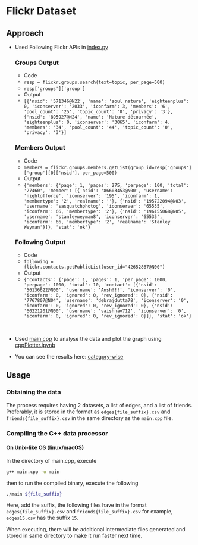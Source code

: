 # Flickr Dataset

## Approach
- Used Following Flickr APIs in [index.py](/flickr/index.py)

    ### Groups Output

    - Code
    - `resp = flickr.groups.search(text=topic, per_page=500)`
    - `resp['groups']['group']`
    - Output
    - `[{'nsid': '571346@N22', 'name': 'soul nature', 'eighteenplus': 0, 'iconserver': '2033', 'iconfarm': 3, 'members': '6', 'pool_count': '25', 'topic_count': '0', 'privacy': '3'}, {'nsid': '895927@N24', 'name': 'Nature détournée', 'eighteenplus': 0, 'iconserver': '3065', 'iconfarm': 4, 'members': '34', 'pool_count': '44', 'topic_count': '0', 'privacy': '3'}]`

    ### Members Output

    - Code
    - `members = flickr.groups.members.getList(group_id=resp['groups']['group'][0]['nsid'], per_page=500)`
    - Output
    - `{'members': {'page': 1, 'pages': 275, 'perpage': 100, 'total': '27460', 'member': [{'nsid': '86603453@N00', 'username': 'nightofforce', 'iconserver': '195', 'iconfarm': 1, 'membertype': '2', 'realname': ''}, {'nsid': '195722094@N03', 'username': 'sasquatchphotog', 'iconserver': '65535', 'iconfarm': 66, 'membertype': '2'}, {'nsid': '196155068@N05', 'username': 'stanleyweyman8', 'iconserver': '65535', 'iconfarm': 66, 'membertype': '2', 'realname': 'Stanley Weyman'}]}, 'stat': 'ok'}`

    ### Following Output

    - Code
    - `following = flickr.contacts.getPublicList(user_id="42652867@N00")`
    - Output
    - `{'contacts': {'page': 1, 'pages': 1, 'per_page': 1000, 'perpage': 1000, 'total': 10, 'contact': [{'nsid': '56136622@N00', 'username': 'Ansh!!!', 'iconserver': '0', 'iconfarm': 0, 'ignored': 0, 'rev_ignored': 0}, {'nsid': '7767807@N04', 'username': 'debrajdutta78', 'iconserver': '0', 'iconfarm': 0, 'ignored': 0, 'rev_ignored': 0}, {'nsid': '60221201@N00', 'username': 'vaishnav712', 'iconserver': '0', 'iconfarm': 0, 'ignored': 0, 'rev_ignored': 0}]}, 'stat': 'ok'}`

<br>

- Used [main.cpp](/flickr/main.cpp) to analyse the data and plot the graph using [cppPlotter.ipynb](/flickr/cppPlotter.ipynb)

- You can see the results here: [category-wise](/flickr/category-wise/)


## Usage
### Obtaining the data
The process requires having 2 datasets, a list of edges, and a list of friends. Preferably, it is stored in the format as ```edges{file_suffix}.csv``` and ```friends{file_suffix}.csv``` in the same directory as the ```main.cpp``` file.


### Compiling the C++ data processor
#### On Unix-like OS (linux/macOS)

In the directory of main.cpp, execute

```bash
g++ main.cpp -o main
```

then to run the compiled binary, execute the following

```bash
./main ${file_suffix}
```

Here, add the suffix, the following files have in the format ```edges{file_suffix}.csv``` and ```friends{file_suffix}.csv```
for example, ```edges15.csv``` has the suffix ```15```.

When executing, there will be additional intermediate files generated and stored in same directory to make it run faster next time.

